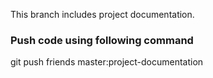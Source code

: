 This branch includes project documentation.
### Push code using following command
git push friends master:project-documentation
